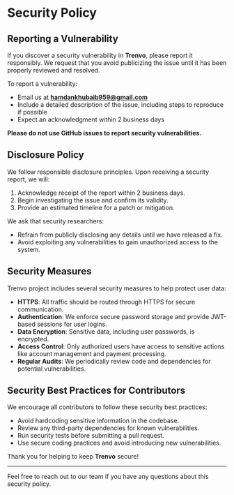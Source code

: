 # Security Policy

## Reporting a Vulnerability

If you discover a security vulnerability in **Trenvo**, please report it responsibly. We request that you avoid publicizing the issue until it has been properly reviewed and resolved.

To report a vulnerability:
- Email us at **hamdankhubaib959@gmail.com**
- Include a detailed description of the issue, including steps to reproduce if possible
- Expect an acknowledgment within 2 business days

**Please do not use GitHub issues to report security vulnerabilities.**

## Disclosure Policy

We follow responsible disclosure principles. Upon receiving a security report, we will:
1. Acknowledge receipt of the report within 2 business days.
2. Begin investigating the issue and confirm its validity.
3. Provide an estimated timeline for a patch or mitigation.

We ask that security researchers:
- Refrain from publicly disclosing any details until we have released a fix.
- Avoid exploiting any vulnerabilities to gain unauthorized access to the system.

## Security Measures

Trenvo project includes several security measures to help protect user data:
- **HTTPS**: All traffic should be routed through HTTPS for secure communication.
- **Authentication**: We enforce secure password storage and provide JWT-based sessions for user logins.
- **Data Encryption**: Sensitive data, including user passwords, is encrypted.
- **Access Control**: Only authorized users have access to sensitive actions like account management and payment processing.
- **Regular Audits**: We periodically review code and dependencies for potential vulnerabilities.

## Security Best Practices for Contributors

We encourage all contributors to follow these security best practices:
- Avoid hardcoding sensitive information in the codebase.
- Review any third-party dependencies for known vulnerabilities.
- Run security tests before submitting a pull request.
- Use secure coding practices and avoid introducing new vulnerabilities.

Thank you for helping to keep **Trenvo** secure!

---

Feel free to reach out to our team if you have any questions about this security policy.
